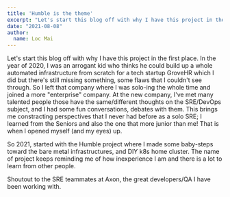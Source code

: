 ```yaml
---
title: 'Humble is the theme'
excerpt: "Let's start this blog off with why I have this project in the first place."
date: "2021-08-08"
author:
  name: Loc Mai
---
```



Let's start this blog off with why I have this project in the first place. In the year of 2020, I was an arrogant kid who thinks he could build up a whole automated infrastructure from scratch for a tech startup GroveHR which I did but there's still missing something, some flaws that I couldn't see through. So I left that company where I was solo-ing the whole time and joined a more "enterprise" company. At the new company, I've met many talented people those have the same/different thoughts on the SRE/DevOps subject, and I had some fun conversations, debates with them. This brings me constracting perspectives that I never had before as a solo SRE; I learned from the Seniors and also the one that more junior than me! That is when I opened myself (and my eyes) up.

So 2021, started with the Humble project where I made some baby-steps toward the bare metal infrastructures, and DIY k8s home cluster. The name of project keeps reminding me of how inexperience I am and there is a lot to learn from other people.

Shoutout to the SRE teammates at Axon, the great developers/QA I have been working with.